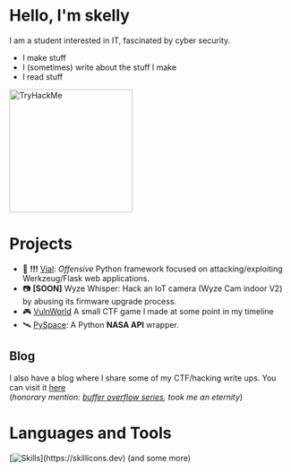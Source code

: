 # Hello, I'm skelly
I am a student interested in IT, fascinated by cyber security.

- I make stuff
- I (sometimes) write about the stuff I make
- I read stuff

<a href="https://tryhackme.com/p/mr.skelly"><img width="220px" src="https://tryhackme-badges.s3.amazonaws.com/mr.skelly.png" alt="TryHackMe"></a>

# Projects
- 🧪 **!!!** [Vial](https://github.com/CopernicusPY/vial): *Offensive* Python framework focused on attacking/exploiting Werkzeug/Flask web applications.
- 📷 **[SOON]** Wyze Whisper: Hack an IoT camera (Wyze Cam indoor V2) by abusing its firmware upgrade process.
- 🎮 [VulnWorld](https://github.com/CopernicusPY/vulnw0rld/) A small CTF game I made at some point in my timeline
- 🛰️ [PySpace](https://github.com/CopernicusPY/pyspace): A Python **NASA API** wrapper.
  
## Blog
I also have a blog where I share some of my CTF/hacking write ups.
You can visit it [here](https://lil-skelly.gitbook.io) \
(*honorary mention: [buffer overflow series](https://lil-skelly.gitbook.io/about-me/writeups/main/picoctf/buffer-overflow-series), took me an eternity*)

# Languages and Tools
[![Skills](https://skillicons.dev/icons?i=bash,docker,linux,postman,py,flask,neovim,vscode,)](https://skillicons.dev)
(and some more)
